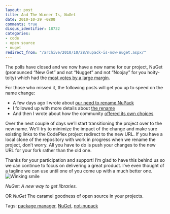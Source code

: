 ```yaml
---
layout: post
title: And The Winner Is, NuGet
date: 2010-10-29 -0800
comments: true
disqus_identifier: 18732
categories:
- code
- open source
- nuget
redirect_from: "/archive/2010/10/28/nupack-is-now-nuget.aspx/"
---
```


The polls have closed and we now have a new name for our project, NuGet
(pronounced “New Get” and not “Nugget” and not “Noojay” for you
hoity-toity) which had the [most votes by a large
margin](http://nupack.codeplex.com/workitem/282 "Rename NuPack to NuGet").

For those who missed it, the following posts will get you up to speed on
the name change:

-   A few days ago I wrote about [our need to rename
    NuPack](https://haacked.com/archive/2010/10/21/renaming-nupack.aspx "Renaming NuPack")
-   I followed up with more details about [the
    rename](https://haacked.com/archive/2010/10/22/naming-is-hard.aspx "Naming is hard")
-   And then I wrote about how the community [offered its own
    choices](https://haacked.com/archive/2010/10/23/community-naming.aspx "Community Naming")

Over the next couple of days we’ll start transitioning the project over
to the new name. We’ll try to minimize the impact of the change and make
sure existing links to the CodePlex project redirect to the new URL. If
you have a local clone of the repository with work in progress when we
rename the project, don’t worry. All you have to do is push your changes
to the new URL for your fork rather than the old one.

Thanks for your participation and support! I’m glad to have this behind
us so we can continue to focus on delivering a great product. I’ve even
thought of a tagline we can use until one of you come up with a much
better one. ![Winking
smile](https://haacked.com/images/haacked_com/WindowsLiveWriter/Introducing-NuGet_125B4/wlEmoticon-winkingsmile_2.png)

*NuGet: A new way to get libraries.*

OR *NuGet* The caramel goodness of open source in your projects.

Tags: [package
manager](https://haacked.com/tags/package+manager/default.aspx),
[NuGet](https://haacked.com/tags/NuGet/default.aspx),
[not-nupack](https://haacked.com/tags/not-nupack/default.aspx)

